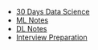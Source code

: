 * [30 Days Data Science](/docs/dl-ml-interview/data-science-notes/README.md)
* [ML Notes](/docs/dl-ml-interview/ml-notes/README.md)
* [DL Notes](/docs/dl-ml-interview/dl-notes/README.md)
* [Interview Preparation](/docs/dl-ml-interview/interview/README.md)